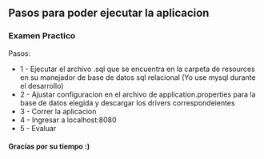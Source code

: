 ## Pasos para poder ejecutar la aplicacion

### Examen Practico
Pasos:
* 1 - Ejecutar el archivo .sql que se encuentra en la carpeta de resources en su manejador de base de datos sql relacional (Yo use mysql durante el desarrollo)
* 2 - Ajustar configuracion en el archivo de application.properties para la base de datos elegida y descargar los drivers correspondeientes
* 3 - Correr la aplicacion
* 4 - Ingresar a localhost:8080
* 5 - Evaluar
#### Gracias por su tiempo :)
